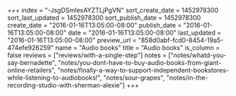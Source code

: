 +++
index = "-JsgDSmIexAYZTLjPgVN"
sort_create_date = 1452978300
sort_last_updated = 1452978300
sort_publish_date = 1452978300
create_date = "2016-01-16T13:05:00-08:00"
publish_date = "2016-01-16T13:05:00-08:00"
date = "2016-01-16T13:05:00-08:00"
last_updated = "2016-01-16T13:05:00-08:00"
preview_url = "858d0abf-fcd0-8454-19a5-474efe926259"
name = "Audio books"
title = "Audio books"
is_column = false
reviews = ["reviews/with-a-single-step"]
notes = ["notes/whatd-you-say-bernadette", "notes/you-dont-have-to-buy-audio-books-from-giant-online-retailers", "notes/finally-a-way-to-support-independent-bookstores-while-listening-to-audiobooks!", "notes/sour-grapes", "notes/in-the-recording-studio-with-sherman-alexie"]
+++

